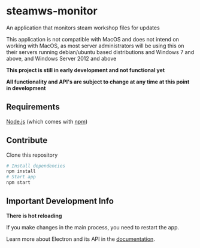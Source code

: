 # steamws-monitor
An application that monitors steam workshop files for updates

This application is not compatible with MacOS and does not intend on working with MacOS, as most server administrators will be using this on their servers running debian/ubuntu based distributions and Windows 7 and above, and Windows Server 2012 and above

**This project is still in early development and not functional yet**

**All functionality and API's are subject to change at any time at this point in development**

## Requirements
[Node.js](https://nodejs.org/en/download/) (which comes with [npm](http://npmjs.com))

## Contribute
Clone this repository

```bash
# Install dependencies
npm install
# Start app
npm start
```

## Important Development Info
**There is hot reloading**

If you make changes in the main process, you need to restart the app.

Learn more about Electron and its API in the [documentation](http://electron.atom.io/docs/latest).
